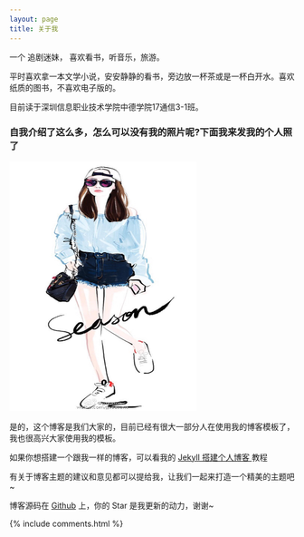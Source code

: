 ```yaml
---
layout: page
title: 关于我 
---
```


一个 追剧迷妹， 喜欢看书，听音乐，旅游。
<p>
平时喜欢拿一本文学小说，安安静静的看书，旁边放一杯茶或是一杯白开水。喜欢纸质的图书，不喜欢电子版的。
<p>
目前读于深圳信息职业技术学院中德学院17通信3-1班。

<p>

<h3> 自我介绍了这么多，怎么可以没有我的照片呢?下面我来发我的个人照了 </h3>  
<img src="/images/1.jpg"   width="330" height="440" />
<p>

是的，这个博客是我们大家的，目前已经有很大一部分人在使用我的博客模板了，我也很高兴大家使用我的模板。

<p>

如果你想搭建一个跟我一样的博客，可以看我的 
<a href="/2016/10/jekyll_tutorials1/"> Jekyll 搭建个人博客 </a>
教程

<p>

有关于博客主题的建议和意见都可以提给我，让我们一起来打造一个精美的主题吧~ 

<p> 

博客源码在 <a target="_blank" href='https://github.com/leopardpan/leopardpan.github.io/'>Github</a> 上，你的 Star 是我更新的动力，谢谢~

<p> 

<p> 

<p> 


{% include comments.html %}

